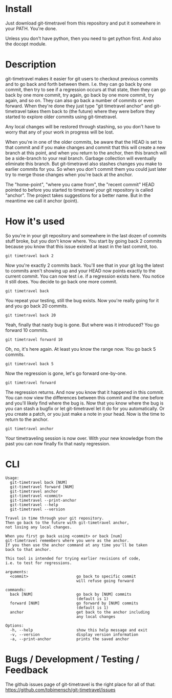 # Install

Just download git-timetravel from this repository and put it somewhere in your PATH. You're done.

Unless you don't have python, then you need to get python first. And also the docopt module.

# Description

git-timetravel makes it easier for git users to checkout previous commits and to go back and forth between them. I.e. they can go back by one commit, then try to see if a regression occurs at that state, then they can go back by one more commit, try again, go back by one more commit, try again, and so on.
They can also go back a number of commits or even forward. When they're done they just type "git timetravel anchor" and git-timetravel takes them back to (the future) where they were before they started to explore older commits using git-timetravel.

Any local changes will be restored through stashing, so you don't have to worry that any of your work in progress will be lost.

When you're in one of the older commits, be aware that the HEAD is set to that commit and if you make changes and commit that this will create a new branch at this point, and when you return to the anchor, then this branch will be a side-branch to your real branch. Garbage collection will eventually eliminate this branch. But git-timetravel also stashes changes you make to earlier commits for you. So when you don't commit them you could just later try to merge those changes when you're back at the anchor.

The "home-point", "where you came from", the "recent commit" HEAD pointed to before you started to timetravel your git repository is called "anchor". The project takes suggestions for a better name. But in the meantime we call it anchor (point).

# How it's used

So you're in your git repository and somewhere in the last dozen of commits stuff broke, but you don't know where.
You start by going back 2 commits because you know that this issue existed at least in the last commit, too.

    git timetravel back 2

Now you're exactly 2 commits back. You'll see that in your git log the latest to commits aren't showing up and
your HEAD now points exactly to the current commit.
You can now test i.e. if a regression exists here. You notice it still does. You decide to go back one more commit.

    git timetravel back

You repeat your testing, still the bug exists. Now you're really going for it and you go back 20 commits.

    git timetravel back 20

Yeah, finally that nasty bug is gone. But where was it introduced? You go forward 10 commits.

    git timetravel forward 10

Oh, no, it's here again. At least you know the range now. You go back 5 commits.

    git timetravel back 5

Now the regression is gone, let's go forward one-by-one.

    git timetravel forward

The regression returns. And now you know that it happened in this commit. You can now view the differences between
this commit and the one before and you'll likely find where the bug is.
Now that you know where the bug is you can stash a bugfix or let git-timetravel let it do for you automatically.
Or you create a patch, or you just make a note in your head. Now is the time to return to the anchor.

    git timetravel anchor

Your timetraveling session is now over. With your new knowledge from the past you can now finally fix that nasty
regression.

# CLI

```
Usage:
  git-timetravel back [NUM]
  git-timetravel forward [NUM]
  git-timetravel anchor
  git-timetravel <commit>
  git-timetravel --print-anchor
  git-timetravel --help
  git-timetravel --version

Travel in time through your git repository.
Then go back to the future with git-timetravel anchor,
not losing any local changes.

When you first go back using <commit> or back [num]
git-timetravel remembers where you were as the anchor.
If you then use the anchor command at any time you'll be taken
back to that anchor.

This tool is intended for trying earlier revisions of code,
i.e. to test for regressions.

arguments:
  <commit>                     go back to specific commit
                               will refuse going forward

commands:
  back [NUM]                   go back by [NUM] commits
                               (default is 1)
  forward [NUM]                go forward by [NUM] commits
                               (default is 1)
  anchor                       get back to the anchor including
                               any local changes

Options:
  -h, --help                   show this help message and exit
  -v, --version                display version information
  -a, --print-anchor           prints the saved anchor

```


# Bugs / Development / Testing / Feedback

The github issues page of git-timetravel is the right place for all of that:
https://github.com/tobimensch/git-timetravel/issues


